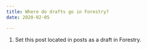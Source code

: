 ```yaml
---
title: Where do drafts go in Forestry?
date: 2020-02-05

---
```

1. Set this post located in posts as a draft in Forestry.